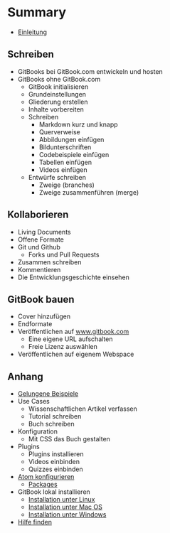 # Summary

* [Einleitung](README.md)

## Schreiben
* GitBooks bei GitBook.com entwickeln und hosten
* GitBooks ohne GitBook.com
    * GitBook initialisieren
    * Grundeinstellungen
    * Gliederung erstellen
    * Inhalte vorbereiten
    * Schreiben
        * Markdown kurz und knapp
        * Querverweise
        * Abbildungen einfügen
        * Bildunterschriften
        * Codebeispiele einfügen
        * Tabellen einfügen
        * Videos einfügen
    * Entwürfe schreiben
        * Zweige \(branches\)
        * Zweige zusammenführen \(merge\)

## Kollaborieren
* Living Documents
* Offene Formate
* Git und Github
    * Forks und Pull Requests
* Zusammen schreiben
* Kommentieren
* Die Entwicklungsgeschichte einsehen

## GitBook bauen
* Cover hinzufügen
* Endformate
* Veröffentlichen auf www.gitbook.com
    * Eine eigene URL aufschalten
    * Freie Lizenz auswählen
* Veröffentlichen auf eigenem Webspace

## Anhang
* [Gelungene Beispiele](anhang/gelungene_beispiele.md)
* Use Cases
    * Wissenschaftlichen Artikel verfassen
    * Tutorial schreiben
    * Buch schreiben
* Konfiguration
    * Mit CSS das Buch gestalten
* Plugins
    * Plugins installieren
    * Videos einbinden
    * Quizzes einbinden
* [Atom konfigurieren](atom/einleitung.md)
    * [Packages](atom/packages/atom-packages.md)
* GitBook lokal installieren
    * [Installation unter Linux](installation/linux.md)
    * [Installation unter Mac OS](installation/mac.md)
    * [Installation unter Windows](installation/windows.md)
* [Hilfe finden](anhang/hilfe-finden.md)
